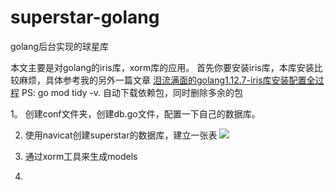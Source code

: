 # superstar-golang
golang后台实现的球星库


本文主要是对golang的iris库，xorm库的应用。
首先你要安装iris库，本库安装比较麻烦，具体参考我的另外一篇文章  [泪流满面的golang1.12.7-iris库安装配置全过程](https://www.jianshu.com/p/1d6cde7d355c)
PS: go mod tidy -v.  自动下载依赖包，同时删除多余的包

1。 创建conf文件夹，创建db.go文件，配置一下自己的数据库。

2.  使用navicat创建superstar的数据库，建立一张表
![](https://upload-images.jianshu.io/upload_images/2587882-d8ae1f66cd6e668b.png?imageMogr2/auto-orient/strip%7CimageView2/2/w/1000)

3.  通过xorm工具来生成models

4.  
